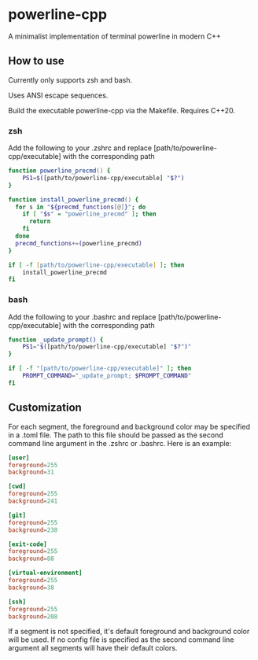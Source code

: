 # powerline-cpp
A minimalist implementation of terminal powerline in modern C++

## How to use
Currently only supports zsh and bash.

Uses ANSI escape sequences.

Build the executable powerline-cpp via the Makefile. Requires C++20.

### zsh
Add the following to your .zshrc and replace [path/to/powerline-cpp/executable] with the corresponding path
```zsh
function powerline_precmd() {
    PS1=$([path/to/powerline-cpp/executable] "$?")
}

function install_powerline_precmd() {
  for s in "${precmd_functions[@]}"; do
    if [ "$s" = "powerline_precmd" ]; then
      return
    fi
  done
  precmd_functions+=(powerline_precmd)
}

if [ -f [path/to/powerline-cpp/executable] ]; then
    install_powerline_precmd
fi
```

### bash
Add the following to your .bashrc and replace [path/to/powerline-cpp/executable] with the corresponding path
```bash
function _update_prompt() {
    PS1="$([path/to/powerline-cpp/executable] "$?")"
}

if [ -f "[path/to/powerline-cpp/executable]" ]; then
    PROMPT_COMMAND="_update_prompt; $PROMPT_COMMAND"
fi
```

## Customization
For each segment, the foreground and background color may be specified in a .toml
file. The path to this file should be passed as the second command line argument
in the .zshrc or .bashrc. Here is an example:
```toml
[user]
foreground=255
background=31

[cwd]
foreground=255
background=241

[git]
foreground=255
background=238

[exit-code]
foreground=255
background=88

[virtual-environment]
foreground=255
background=38

[ssh]
foreground=255
background=208
```
If a segment is not specified, it's default foreground and background color
will be used. If no config file is specified as the second command line argument
all segments will have their default colors.

